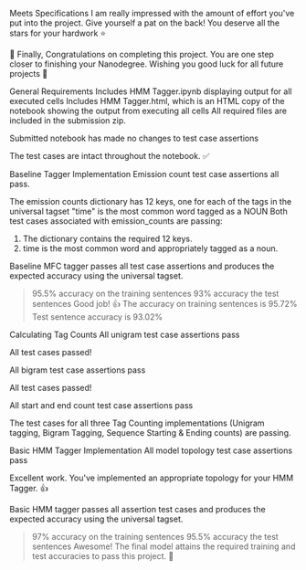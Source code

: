 

Meets Specifications
I am really impressed with the amount of effort you've put into the project.
Give yourself a pat on the back! You deserve all the stars for your hardwork :star:

:tada: Finally, Congratulations on completing this project. You are one step closer to finishing your Nanodegree.
Wishing you good luck for all future projects :tada:

General Requirements
Includes HMM Tagger.ipynb displaying output for all executed cells
Includes HMM Tagger.html, which is an HTML copy of the notebook showing the output from executing all cells
All required files are included in the submission zip.

Submitted notebook has made no changes to test case assertions

The test cases are intact throughout the notebook. :white_check_mark:

Baseline Tagger Implementation
Emission count test case assertions all pass.

The emission counts dictionary has 12 keys, one for each of the tags in the universal tagset
"time" is the most common word tagged as a NOUN
Both test cases associated with emission_counts are passing:
1) The dictionary contains the required 12 keys.
2) time is the most common word and appropriately tagged as a noun.

Baseline MFC tagger passes all test case assertions and produces the expected accuracy using the universal tagset.

>95.5% accuracy on the training sentences
93% accuracy the test sentences
Good job! :thumbsup:
The accuracy on training sentences is 95.72%
Test sentence accuracy is 93.02%

Calculating Tag Counts
All unigram test case assertions pass

All test cases passed!

All bigram test case assertions pass

All test cases passed!

All start and end count test case assertions pass

The test cases for all three Tag Counting implementations (Unigram tagging, Bigram Tagging, Sequence Starting & Ending counts) are passing.

Basic HMM Tagger Implementation
All model topology test case assertions pass

Excellent work. You've implemented an appropriate topology for your HMM Tagger. :thumbsup:

Basic HMM tagger passes all assertion test cases and produces the expected accuracy using the universal tagset.

>97% accuracy on the training sentences
>95.5% accuracy the test sentences
Awesome! The final model attains the required training and test accuracies to pass this project. :clap:
